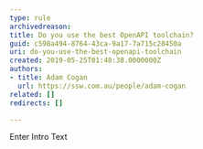 ```yaml
---
type: rule
archivedreason: 
title: Do you use the best OpenAPI toolchain?
guid: c598a494-8764-43ca-9a17-7a715c28450a
uri: do-you-use-the-best-openapi-toolchain
created: 2019-05-25T01:48:38.0000000Z
authors:
- title: Adam Cogan
  url: https://ssw.com.au/people/adam-cogan
related: []
redirects: []

---
```



Enter Intro Text
<br><excerpt class='endintro'></excerpt><br>



